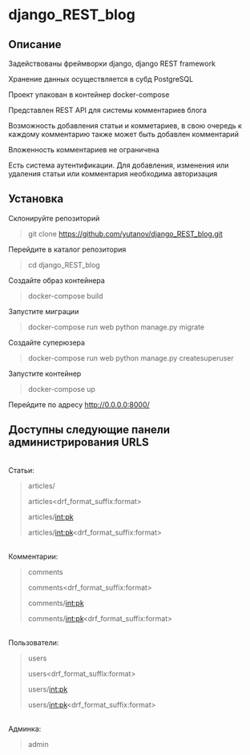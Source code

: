 # django_REST_blog

<h2>Описание</h2>

<p>Задействованы фреймворки django, django REST framework
  
Хранение данных осуществляется в субд PostgreSQL
  
Проект упакован в контейнер docker-compose</p>

<p>Представлен REST API для системы комментариев блога
  
Возможность добавления статьи и комметариев, в свою очередь к каждому комментарию также может быть добавлен комментарий
  
Вложенность комментариев не ограничена
  
Есть система аутентификации. Для добавления, изменения или удаления статьи или комментария необходима авторизация</p>

<h2>Установка</h2>

Склонируйте репозиторий
> git clone https://github.com/yutanov/django_REST_blog.git

Перейдите в каталог репозитория
> cd django_REST_blog

Создайте образ контейнера
> docker-compose build

Запустите миграции
> docker-compose run web python manage.py migrate

Создайте суперюзера
> docker-compose run web python manage.py createsuperuser

Запустите контейнер
> docker-compose up

Перейдите по адресу http://0.0.0.0:8000/

<h2>Доступны следующие панели администрирования URLS </h2>

<br>Статьи: </br>

> articles/
> 
> articles<drf_format_suffix:format>
> 
> articles/<int:pk>
> 
> articles/<int:pk><drf_format_suffix:format>

<br>Комментарии: </br>

> comments
> 
> comments<drf_format_suffix:format>
> 
> comments/<int:pk>
> 
> comments/<int:pk><drf_format_suffix:format>

<br>Пользователи: </br>

> users
> 
> users<drf_format_suffix:format>
> 
> users/<int:pk>
> 
> users/<int:pk><drf_format_suffix:format>

<br>Админка: </br>

> admin
